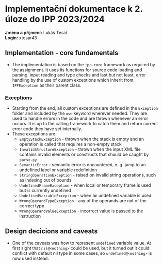 # Implementační dokumentace k 2. úloze do IPP 2023/2024

**Jméno a příjmení:** Lukáš Tesař \
**Login:** xtesar43

## Implementation - core fundamentals
- The implementation is based on the `ipp-core` framework as required by the assignment. It uses its functions for source code loading and parsing, input reading and type checks and last but not least, error handling by the use of custom exceptions which inherit from `IPPException` as their parent class.

### Exceptions
- Starting from the end, all custom exceptions are defined in the `Exception` folder and included by the `use` keyword wherever needed. They are used to handle errors in the code and are thrown whenever an error occurs. It is up to the calling framework to catch them and return correct error code they have set internally.
- These exceptions are:
    - `EmptyStackException` - thrown when the stack is empty and an operation is called that requires a non-empty stack
    - `InvalidStructureException` - thrown when the input XML file contains invalid elements or constructs that should be caught by `parse.py`
    - `SemanticError` - semantic error is encountered, e. g. jump to an undefined label or variable redefinition
    - `StringOperationException` - raised on invalid string operations, such as indexing out of bounds
    - `UndefinedFrameException` - when local or temporary frame is used but is currently undefined
    - `UndefinedVariableException` - when an undefined variable is used
    - `WrongOperandTypeException` - any of the operands are not of the correct type
    - `WrongOperandValueException` - incorrect value is passed to the instruction

## Design decicions and caveats
- One of the caveats was how to represent `undefined` variable value. At first sight that `nil@<nothing>` could be used, but it turned out it could conflict with default nil type in some cases, so `undefined@<nothing>` is now used instead.
